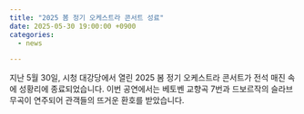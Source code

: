 ```yaml
---
title: "2025 봄 정기 오케스트라 콘서트 성료"
date: 2025-05-30 19:00:00 +0900
categories:
  - news

---
```


지난 5월 30일, 시청 대강당에서 열린 2025 봄 정기 오케스트라 콘서트가 전석 매진 속에 성황리에 종료되었습니다. 이번 공연에서는 베토벤 교향곡 7번과 드보르작의 슬라브 무곡이 연주되어 관객들의 뜨거운 환호를 받았습니다.
